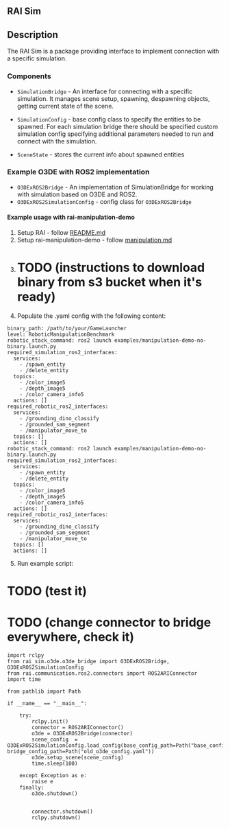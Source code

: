 ## RAI Sim

## Description

The RAI Sim is a package providing interface to implement connection with a specific simulation.

### Components

- `SimulationBridge` - An interface for connecting with a specific simulation. It manages scene setup, spawning, despawning objects, getting current state of the scene.

- `SimulationConfig` - base config class to specify the entities to be spawned. For each simulation bridge there should be specified custom simulation config specifying additional parameters needed to run and connect with the simulation.

- `SceneState` - stores the current info about spawned entities

### Example O3DE with ROS2 implementation

- `O3DExROS2Bridge` - An implementation of SimulationBridge for working with simulation based on O3DE and ROS2.
- `O3DExROS2SimulationConfig` - config class for `O3DExROS2Bridge`

#### Example usage with rai-manipulation-demo

1. Setup RAI - follow [README.md](https://github.com/RobotecAI/rai)
2. Setup rai-manipulation-demo - follow [manipulation.md](https://github.com/RobotecAI/rai/blob/main/docs/demos/manipulation.md)
3. # TODO (instructions to download binary from s3 bucket when it's ready)
4. Populate the .yaml config with the following content:

```
binary_path: /path/to/your/GameLauncher
level: RoboticManipulationBenchmark
robotic_stack_command: ros2 launch examples/manipulation-demo-no-binary.launch.py
required_simulation_ros2_interfaces:
  services:
    - /spawn_entity
    - /delete_entity
  topics:
    - /color_image5
    - /depth_image5
    - /color_camera_info5
  actions: []
required_robotic_ros2_interfaces:
  services:
    - /grounding_dino_classify
    - /grounded_sam_segment
    - /manipulator_move_to
  topics: []
  actions: []
robotic_stack_command: ros2 launch examples/manipulation-demo-no-binary.launch.py
required_simulation_ros2_interfaces:
  services:
    - /spawn_entity
    - /delete_entity
  topics:
    - /color_image5
    - /depth_image5
    - /color_camera_info5
  actions: []
required_robotic_ros2_interfaces:
  services:
    - /grounding_dino_classify
    - /grounded_sam_segment
    - /manipulator_move_to
  topics: []
  actions: []
```

5. Run example script:

# TODO (test it)

# TODO (change connector to bridge everywhere, check it)

```
import rclpy
from rai_sim.o3de.o3de_bridge import O3DExROS2Bridge, O3DExROS2SimulationConfig
from rai.communication.ros2.connectors import ROS2ARIConnector
import time

from pathlib import Path

if __name__ == "__main__":

    try:
        rclpy.init()
        connector = ROS2ARIConnector()
        o3de = O3DExROS2Bridge(connector)
        scene_config  = O3DExROS2SimulationConfig.load_config(base_config_path=Path("base_config1.yaml"), bridge_config_path=Path("old_o3de_config.yaml"))
        o3de.setup_scene(scene_config)
        time.sleep(100)

    except Exception as e:
        raise e
    finally:
        o3de.shutdown()


        connector.shutdown()
        rclpy.shutdown()

```
